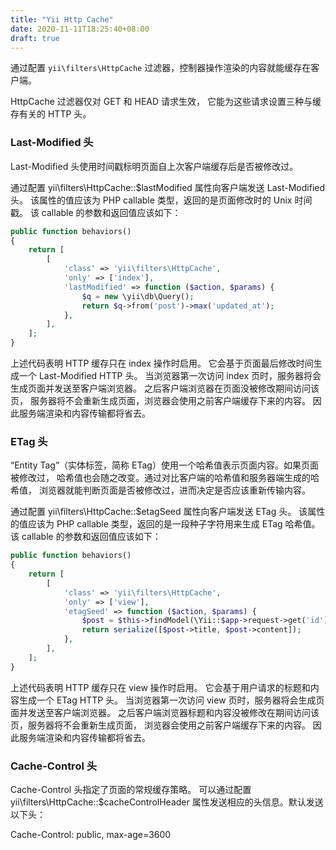 ```yaml
---
title: "Yii Http Cache"
date: 2020-11-11T18:25:40+08:00
draft: true
---
```


通过配置 `yii\filters\HttpCache` 过滤器，控制器操作渲染的内容就能缓存在客户端。 

HttpCache 过滤器仅对 GET 和 HEAD 请求生效， 它能为这些请求设置三种与缓存有关的 HTTP 头。

### Last-Modified 头

Last-Modified 头使用时间戳标明页面自上次客户端缓存后是否被修改过。

通过配置 yii\filters\HttpCache::$lastModified 属性向客户端发送 Last-Modified 头。 该属性的值应该为 PHP callable 类型，返回的是页面修改时的 Unix 时间戳。 该 callable 的参数和返回值应该如下：

```php
public function behaviors()
{
    return [
        [
            'class' => 'yii\filters\HttpCache',
            'only' => ['index'],
            'lastModified' => function ($action, $params) {
                $q = new \yii\db\Query();
                return $q->from('post')->max('updated_at');
            },
        ],
    ];
}
```

上述代码表明 HTTP 缓存只在 index 操作时启用。 它会基于页面最后修改时间生成一个 Last-Modified HTTP 头。 当浏览器第一次访问 index 页时，服务器将会生成页面并发送至客户端浏览器。 之后客户端浏览器在页面没被修改期间访问该页， 服务器将不会重新生成页面，浏览器会使用之前客户端缓存下来的内容。 因此服务端渲染和内容传输都将省去。

### ETag 头

“Entity Tag”（实体标签，简称 ETag）使用一个哈希值表示页面内容。如果页面被修改过， 哈希值也会随之改变。通过对比客户端的哈希值和服务器端生成的哈希值， 浏览器就能判断页面是否被修改过，进而决定是否应该重新传输内容。

通过配置 yii\filters\HttpCache::$etagSeed 属性向客户端发送 ETag 头。 该属性的值应该为 PHP callable 类型，返回的是一段种子字符用来生成 ETag 哈希值。 该 callable 的参数和返回值应该如下：

```php
public function behaviors()
{
    return [
        [
            'class' => 'yii\filters\HttpCache',
            'only' => ['view'],
            'etagSeed' => function ($action, $params) {
                $post = $this->findModel(\Yii::$app->request->get('id'));
                return serialize([$post->title, $post->content]);
            },
        ],
    ];
}
```

上述代码表明 HTTP 缓存只在 view 操作时启用。 它会基于用户请求的标题和内容生成一个 ETag HTTP 头。 当浏览器第一次访问 view 页时，服务器将会生成页面并发送至客户端浏览器。 之后客户端浏览器标题和内容没被修改在期间访问该页，服务器将不会重新生成页面， 浏览器会使用之前客户端缓存下来的内容。 因此服务端渲染和内容传输都将省去。

### Cache-Control 头

Cache-Control 头指定了页面的常规缓存策略。 可以通过配置 yii\filters\HttpCache::$cacheControlHeader 属性发送相应的头信息。默认发送以下头：

Cache-Control: public, max-age=3600
